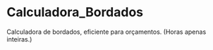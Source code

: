 # Calculadora_Bordados
Calculadora de bordados, eficiente para orçamentos. (Horas apenas inteiras.)
